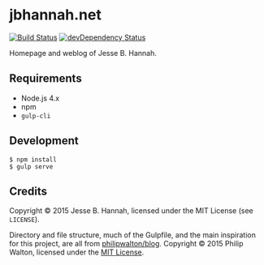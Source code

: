 # jbhannah.net

[![Build Status](https://img.shields.io/travis/USER/REPO.svg)](https://travis-ci.org/jbhannah/jbhannah.net)
[![devDependency Status](https://david-dm.org/jbhannah/jbhannah.net/dev-status.svg)](https://david-dm.org/jbhannah/jbhannah.net#info=devDependencies)

Homepage and weblog of Jesse B. Hannah.

## Requirements

* Node.js 4.x
* npm
* `gulp-cli`

## Development

    $ npm install
    $ gulp serve

## Credits

Copyright © 2015 Jesse B. Hannah, licensed under the MIT License (see
`LICENSE`).

Directory and file structure, much of the Gulpfile, and the main inspiration for
this project, are all from [philipwalton/blog][1]. Copyright © 2015 Philip
Walton, licensed under the [MIT License][2].

[1]: https://github.com/philipwalton/blog/tree/46503c22fcf66fd21194e3b7a8a0223a08d60cdf
[2]: https://github.com/philipwalton/blog/blob/46503c22fcf66fd21194e3b7a8a0223a08d60cdf/package.json#L18
